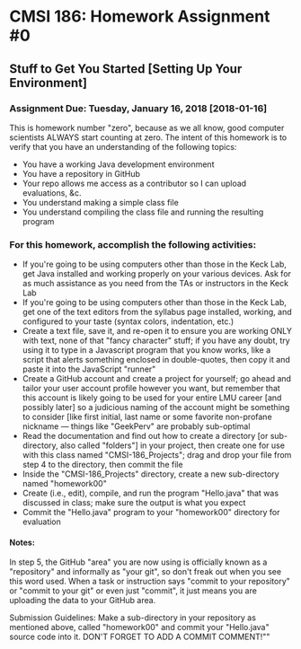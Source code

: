# CMSI 186: Homework Assignment #0
## Stuff to Get You Started [Setting Up Your Environment]
### Assignment Due: Tuesday, January 16, 2018 [2018-01-16]

This is homework number "zero", because as we all know, good computer scientists ALWAYS start counting at zero.
The intent of this homework is to verify that you have an understanding of the following topics:

- You have a working Java development environment
- You have a repository in GitHub
- Your repo allows me access as a contributor so I can upload evaluations, &c.
- You understand making a simple class file
- You understand compiling the class file and running the resulting program

### For this homework, accomplish the following activities:

- If you're going to be using computers other than those in the Keck Lab, get Java installed and working properly on your various devices. Ask for as much assistance as you need from the TAs or instructors in the Keck Lab
- If you're going to be using computers other than those in the Keck Lab, get one of the text editors from the syllabus page installed, working, and configured to your taste (syntax colors, indentation, etc.)
- Create a text file, save it, and re-open it to ensure you are working ONLY with text, none of that "fancy character" stuff; if you have any doubt, try using it to type in a Javascript program that you know works, like a script that alerts something enclosed in double-quotes, then copy it and paste it into the JavaScript "runner"
- Create a GitHub account and create a project for yourself; go ahead and tailor your user account profile however you want, but remember that this account is likely going to be used for your entire LMU career [and possibly later] so a judicious naming of the account might be something to consider [like first initial, last name or some favorite non-profane nickname — things like "GeekPerv" are probably sub-optimal
- Read the documentation and find out how to create a directory [or sub-directory, also called "folders"] in your project, then create one for use with this class named "CMSI-186_Projects"; drag and drop your file from step 4 to the directory, then commit the file
- Inside the "CMSI-186_Projects" directory, create a new sub-directory named "homework00"
- Create (i.e., edit), compile, and run the program "Hello.java" that was discussed in class; make sure the output is what you expect
- Commit the "Hello.java" program to your "homework00" directory for evaluation

#### Notes:

In step 5, the GitHub "area" you are now using is officially known as a "repository" and informally as "your git", so don't freak out when you see this word used. When a task or instruction says "commit to your repository" or "commit to your git" or even just "commit", it just means you are uploading the data to your GitHub area.

Submission Guidelines: Make a sub-directory in your repository as mentioned above, called "homework00" and commit your "Hello.java" source code into it. DON'T FORGET TO ADD A COMMIT COMMENT!""
